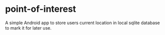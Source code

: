 # point-of-interest
A simple Android app to store users current location in local sqlite database to mark it for later use.
